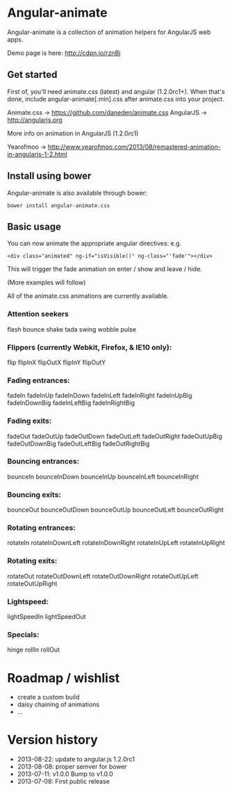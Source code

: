 # Angular-animate

Angular-animate is a collection of animation helpers for AngularJS web apps.

Demo page is here: http://cdpn.io/rznBj

## Get started

First of, you'll need animate.css (latest) and angular (1.2.0rc1+). When that's done, include angular-animate[.min].css after animate.css into your project.

Animate.css -> https://github.com/daneden/animate.css
AngularJS -> http://angularjs.org

More info on animation in AngularJS (1.2.0rc1)

Yearofmoo -> http://www.yearofmoo.com/2013/08/remastered-animation-in-angularjs-1-2.html

## Install using bower

Angular-animate is also available through bower:

```
bower install angular-animate.css
```

## Basic usage

You can now animate the appropriate angular directives: e.g.

```
<div class="animated" ng-if="isVisible()" ng-class="'fade'"></div>
```

This will trigger the fade animation on enter / show and leave / hide.

(More examples will follow)

All of the animate.css animations are currently available.

### Attention seekers

flash bounce shake tada swing wobble pulse

### Flippers (currently Webkit, Firefox, & IE10 only):

flip flipInX flipOutX flipInY flipOutY

### Fading entrances:

fadeIn fadeInUp fadeInDown fadeInLeft fadeInRight fadeInUpBig fadeInDownBig fadeInLeftBig fadeInRightBig

### Fading exits:

fadeOut fadeOutUp fadeOutDown fadeOutLeft fadeOutRight fadeOutUpBig fadeOutDownBig fadeOutLeftBig fadeOutRightBig

### Bouncing entrances:

bounceIn bounceInDown bounceInUp bounceInLeft bounceInRight

### Bouncing exits:

bounceOut bounceOutDown bounceOutUp bounceOutLeft bounceOutRight

### Rotating entrances:

rotateIn rotateInDownLeft rotateInDownRight rotateInUpLeft rotateInUpRight

### Rotating exits:

rotateOut rotateOutDownLeft rotateOutDownRight rotateOutUpLeft rotateOutUpRight

### Lightspeed:

lightSpeedIn lightSpeedOut

### Specials:

hinge rollIn rollOut

# Roadmap / wishlist

- create a custom build
- daisy chaining of animations
- ...

# Version history

- 2013-08-22: update to angular.js 1.2.0rc1
- 2013-08-08: proper semver for bower
- 2013-07-11: v1.0.0 Bump to v1.0.0
- 2013-07-08: First public release